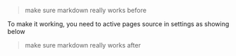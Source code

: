 >make sure markdown really works before

To make it working, you need to active pages source in settings as showing below

>make sure markdown really works after
